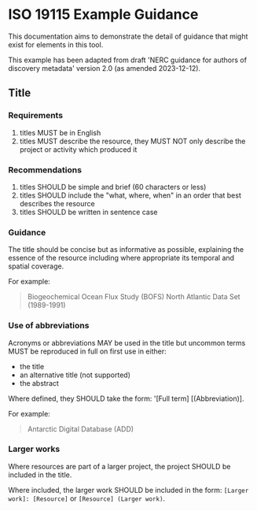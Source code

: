 # ISO 19115 Example Guidance

This documentation aims to demonstrate the detail of guidance that might exist for elements in this tool.

This example has been adapted from draft 'NERC guidance for authors of discovery metadata' version 2.0 (as amended 
2023-12-12).

## Title

### Requirements

1. titles MUST be in English
1. titles MUST describe the resource, they MUST NOT only describe the project or activity which produced it

### Recommendations

1. titles SHOULD be simple and brief (60 characters or less)
1. titles SHOULD include the "what, where, when" in an order that best describes the resource
1. titles SHOULD be written in sentence case

### Guidance

The title should be concise but as informative as possible, explaining the essence of the resource including where
appropriate its temporal and spatial coverage.

For example:

> Biogeochemical Ocean Flux Study (BOFS) North Atlantic Data Set (1989-1991)

### Use of abbreviations

Acronyms or abbreviations MAY be used in the title but uncommon terms MUST be reproduced in full on first use in either:

- the title
- an alternative title (not supported)
- the abstract

Where defined, they SHOULD take the form: '[Full term] [(Abbreviation)]. 

For example:

> Antarctic Digital Database (ADD)

### Larger works

Where resources are part of a larger project, the project SHOULD be included in the title.

Where included, the larger work SHOULD be included in the form: `[Larger work]: [Resource]` or 
`[Resource] (Larger work)`.

